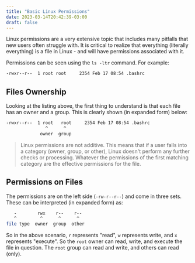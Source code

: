 ```yaml
---
title: "Basic Linux Permissions"
date: 2023-03-14T20:42:39-03:00
draft: false
---
```


Linux permissions are a very extensive topic that includes many pitfalls that new users often struggle with.  It is critical to realize that everything (literally everything) is a file in Linux - and will have permissions associated with it.

Permissions can be seen using the `ls -ltr` command.  For example:

``` bash 
-rwxr--r--  1 root root     2354 Feb 17 08:54 .bashrc

```

## Files Ownership
Looking at the listing above, the first thing to understand is that each file has an owner and a group.  This is clearly shown (in expanded form) below:

``` bash 
-rwxr--r--  1 root   root     2354 Feb 17 08:54 .bashrc
               ^      ^
             owner  group
```

> Linux permissions are not additive.  This means that if a user falls into a category (owner, group, or other), Linux doesn't perform any further checks or processing.  Whatever the permissions of the first matching category are the effective permissions for the file.

## Permissions on Files
The permissions are on the left side (`-rw-r--r--`) and come in three sets. These can be interpreted (in expanded form) as:

``` bash
   -        rwx    r--    r--
   ^         ^      ^      ^
file type  owner  group  other
```

So in the above scenario, `r` represents "read", `w` represents write, and `x` represents "execute".  So the `root` owner can read, write, and execute the file in question.  The `root` group can read and write, and others can read (only).
